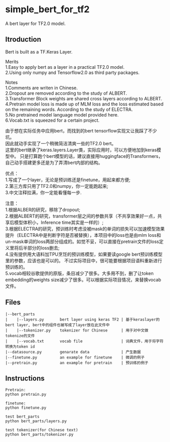 # simple_bert_for_tf2
A bert layer for TF2.0 model.

## Itroduction
Bert is built as a TF.Keras Layer.  
  
Merits  
1.Easy to apply bert as a layer in a practical TF2.0 model.  
2.Using only numpy and Tensorflow2.0 as third party packages.  
  
Notes  
1.Comments are writen in Chinese.  
2.Dropout are removed according to the study of ALBERT.  
3.Transformer Block weights are shared cross layers according to ALBERT.  
4.Pretrain model loss is made up of MLM loss and the loss estimated based on the remaining words. According to the study of ELECTRA.  
5.No pretrained model language model provided here.  
6.Vocab.txt is squeezed for a certain project.  
  
  
  
由于想在实际任务中应用bert，而找到的bert tensorflow实现又让我踩了不少坑。  
因此就动手实现了一个稍微简洁清爽一些的TF2.0 bert。  
这里的bert继承了keras.layers.Layer类，实际应用时，可以方便地加到keras模型中。
只是打算跑个bert模型的话，建议直接用huggingface的Transformers，自己动手搭建更多还是为了弄清bert内部的结构。
  
优点：  
1.写成了一个layer，无论是预训练还是finetune，用起来都方便;  
2.第三方库只用了TF2.0和numpy，你一定能跑起来;  
3.中文注释拉满，你一定能看懂每一步.  

注意：  
1.根据ALBER的研究，移除了dropout;  
2.根据ALBERT的研究，transformer层之间的参数共享（不共享效果好一点，共享后模型体积小，Inference time其实是一样的）;  
3.根据ELECTRA的研究，预训练时考虑没被mask的单词的损失可以加速模型效果提升（ELECTRA中是判断字符是否被替换），本项目中的loss也是由mlm loss和un-mask单词的loss两部分组成的。如觉不妥，可以直接在pretrain文件的loss定义里将后半部分的loss删去;  
4.没有提供用大语料加TPU烹饪的预训练模型，如果要读google bert预训练模型里的参数，应该也是可以的。
不过实际项目中，很可能要根据项目语料重新进行预训练的。  
5.vocab相较谷歌提供的原版，条目减少了很多。大多用不到，删了让token embedding的weights size减少了很多。可以根据实际项目情况，来替换vocab文件。  


## Files
```
|--bert_parts
|    |--layers.py       bert layer using keras TF2 | 基于keraslayer的bert layer, bert中的组件也被写成了layer放在此文件中
|    |--tokenizer.py    tokenizer for Chinese      | 用于对中文做tokenize的文件
|    |--vocab.txt       vocab file                 | 词典文件，用于将字符转换为token id
|--datasource.py        genarate data              | 产生数据
|--finetune.py          an example for finetune    | 微调的例子
|--pretrain.py          an example for pretrain    | 预训练的例子
```
  
  
## Instructions
```
Pretrain:
python pretrain.py

finetune:
python finetune.py

test bert_parts
python bert_parts/layers.py

test tokenizer(for Chinese text)
python bert_parts/tokenizer.py
```
